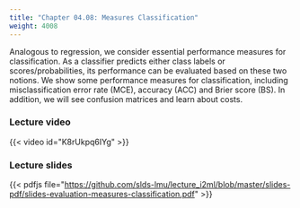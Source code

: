 ```yaml
---
title: "Chapter 04.08: Measures Classification"
weight: 4008
---
```

Analogous to regression, we consider essential performance measures for classification. As a classifier predicts either class labels or scores/probabilities, its performance can be evaluated based on these two notions. We show some performance measures for classification, including misclassification error rate (MCE), accuracy (ACC) and Brier score (BS). In addition, we will see confusion matrices and learn about costs.

<!--more-->

### Lecture video

{{< video id="K8rUkpq6IYg" >}}

### Lecture slides

{{< pdfjs file="https://github.com/slds-lmu/lecture_i2ml/blob/master/slides-pdf/slides-evaluation-measures-classification.pdf" >}}
